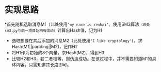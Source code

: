 实现思路
===
 *首先随机选取消息M1（此处使用`'my name is renhai'`，使用SM3算法`（该处sm3.py与前一项目处稍有改动）`计算出Hash值，记为H1
 * 选取想要在其后添加的消息M2（此处使用`'I like cryptology'`），求Hash(M1||padding||M2)，记作H2
 * 将H1作为初始的8个向量，求Hash(M2)，得到H3
 * 比较H2和H3，若二者相等，则伪造成功。在该过程中，并不需要知道M1的具体内容，只需知道其长度即可。
